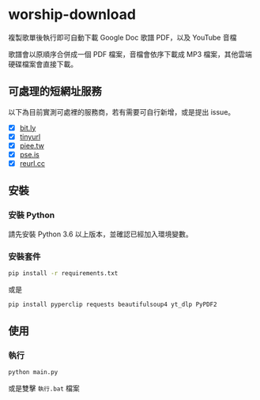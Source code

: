 # worship-download

複製歌單後執行即可自動下載 Google Doc 歌譜 PDF，以及 YouTube 音檔

歌譜會以原順序合併成一個 PDF 檔案，音檔會依序下載成 MP3 檔案，其他雲端硬碟檔案會直接下載。

## 可處理的短網址服務

以下為目前實測可處裡的服務商，若有需要可自行新增，或是提出 issue。

- [x] [bit.ly](https://bitly.com/)
- [x] [tinyurl](https://tinyurl.com/)
- [x] [piee.tw](https://piee.tw)
- [x] [pse.is](https://pse.is/)
- [x] [reurl.cc](https://reurl.cc/)
<!-- - [ ] [](https://) -->

## 安裝

### 安裝 Python

請先安裝 Python 3.6 以上版本，並確認已經加入環境變數。

### 安裝套件

```bash
pip install -r requirements.txt
```

或是

```bash
pip install pyperclip requests beautifulsoup4 yt_dlp PyPDF2
```

## 使用

### 執行

```bash
python main.py
```

或是雙擊 `執行.bat` 檔案
